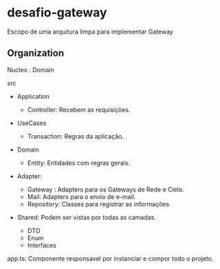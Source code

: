 # desafio-gateway

Escopo de uma arquitura limpa para implementar Gateway

## Organization 

Nucleo : Domain

src
  - Application
    - Controller: Recebem as requisições.
  - UseCases
    - Transaction: Regras da aplicação.
  - Domain
    - Entity: Entidades com regras gerais.
  - Adapter:
    - Gateway : Adapters para os Gateways de Rede e Cielo.
    - Mail: Adapters para o envio de e-mail.
    - Repository: Classes para registrar as informações
    
  - Shared: Podem ser vistas por todas as camadas.
    - DTO
    - Enum
    - Interfaces

app.ts: Componente responsavel por instanciar e compor todo o projeto.
